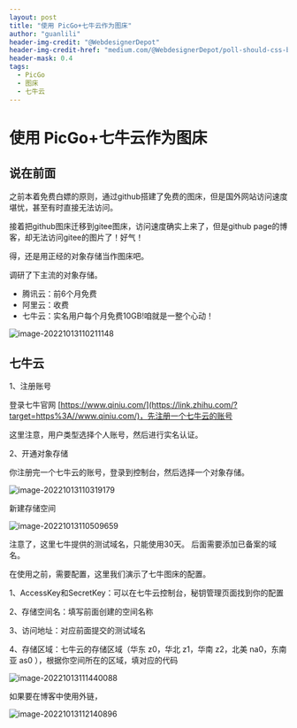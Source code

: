 ```yaml
---
layout: post
title: "使用 PicGo+七牛云作为图床"
author: "guanlili"
header-img-credit: "@WebdesignerDepot"
header-img-credit-href: "medium.com/@WebdesignerDepot/poll-should-css-become-more-like-a-programming-language-c74eb26a4270"
header-mask: 0.4
tags:
  - PicGo
  - 图床
  - 七牛云
---
```

# 使用 PicGo+七牛云作为图床

## 说在前面

之前本着免费白嫖的原则，通过github搭建了免费的图床，但是国外网站访问速度堪忧，甚至有时直接无法访问。

接着把github图床迁移到gitee图床，访问速度确实上来了，但是github page的博客，却无法访问gitee的图片了！好气！

得，还是用正经的对象存储当作图床吧。

调研了下主流的对象存储。

- 腾讯云：前6个月免费
- 阿里云：收费
- 七牛云：实名用户每个月免费10GB!咱就是一整个心动！

![image-20221013110211148](https://blog-1258476669.cos.ap-beijing.myqcloud.com/cos-pictureBed/image-20221013110211148.png)

## 七牛云

1、注册账号

登录七牛官网 [https://www.qiniu.com/](https://link.zhihu.com/?target=https%3A//www.qiniu.com/)，先注册一个七牛云的账号

这里注意，用户类型选择个人账号，然后进行实名认证。

2、开通对象存储

你注册完一个七牛云的账号，登录到控制台，然后选择一个对象存储。

![image-20221013110319179](https://blog-1258476669.cos.ap-beijing.myqcloud.com/cos-pictureBed/image-20221013110319179.png)

新建存储空间

![image-20221013110509659](https://blog-1258476669.cos.ap-beijing.myqcloud.com/cos-pictureBed/image-20221013110509659.png)

注意了，这里七牛提供的测试域名，只能使用30天。 后面需要添加已备案的域名。



在使用之前，需要配置，这里我们演示了七牛图床的配置。

1、AccessKey和SecretKey：可以在七牛云控制台，秘钥管理页面找到你的配置

2、存储空间名：填写前面创建的空间名称

3、访问地址：对应前面提交的测试域名

4、存储区域：七牛云的存储区域（华东 z0，华北 z1，华南 z2，北美 na0，东南亚 as0 ），根据你空间所在的区域，填对应的代码



![image-20221013111440088](rjo8wiag3.hn-bkt.clouddn.com/image-20221013111440088.png)





如果要在博客中使用外链，

![image-20221013112140896](rjo8wiag3.hn-bkt.clouddn.com/image-20221013112140896.png)